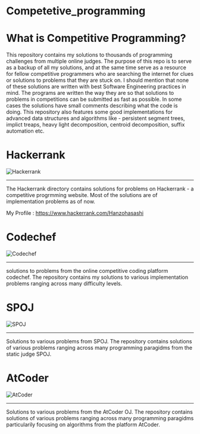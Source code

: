 # Competetive_programming


# What is Competitive Programming?

This repository contains my solutions to thousands of programming challenges from multiple online judges. The purpose of this repo is to serve as a backup of all my solutions, and at the same time serve as a resource for fellow competitive programmers who are searching the internet for clues or solutions to problems that they are stuck on. I should mention that none of these solutions are written with best Software Engineering practices in mind. The programs are written the way they are so that solutions to problems in competitions can be submitted as fast as possible. In some cases the solutions have small comments describing what the code is doing. This repository also features some good implementations for advanced data structures and algorithms like - persistent segment trees, implict treaps, heavy light decomposition, centroid decomposition, suffix automation etc.

# Hackerrank
![Hackerrank](https://i0.wp.com/www.lazyfreshers.com/wp-content/uploads/2018/02/hackerrank-logo.jpg)
***
The Hackerrank directory contains solutions for problems on Hackerrank - a competitive progrmming website. Most of the solutions are of implementation problems as of now.<br>

My Profile : https://www.hackerrank.com/Hanzohasashi


# Codechef
![Codechef](https://www.codechef.com/sites/all/themes/abessive/logo.png)
***
solutions to problems from the online competitive coding platform codechef. The repository contains my solutions to various implementation problems ranging across many difficulty levels.


# SPOJ
![SPOJ](https://stx1.spoj.com/gfx/2015e.png)
***
Solutions to various problems from SPOJ. The repository contains solutions of various problems ranging across many programming paragidms from the static judge SPOJ.


# AtCoder
![AtCoder](https://img.atcoder.jp/assets/icon/avatar.png)
***
Solutions to various problems from the AtCoder OJ. The repository contains solutions of various problems ranging across many programming paragidms particularily focusing on algorithms from the platform AtCoder.

